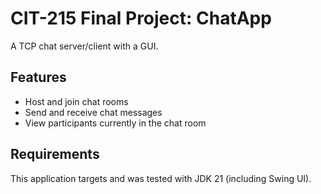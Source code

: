# CIT-215 Final Project: ChatApp
A TCP chat server/client with a GUI.

## Features
- Host and join chat rooms
- Send and receive chat messages
- View participants currently in the chat room

## Requirements
This application targets and was tested with JDK 21 (including Swing UI).
